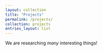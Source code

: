 ```yaml
---
layout: collection
title: "Projects"
permalink: /projects/
collection: projects
entries_layout: list
---
```


We are researching *many* interesting things!

<!-- {% include base_path %}

{% for post in site.projects %}
  {% include archive-single.html %}
{% endfor %} -->